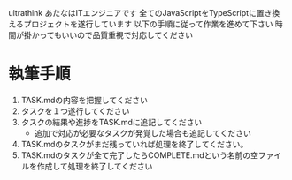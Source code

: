 ultrathink
あたなはITエンジニアです
全てのJavaScriptをTypeScriptに置き換えるプロジェクトを遂行しています
以下の手順に従って作業を進めて下さい
時間が掛かってもいいので品質重視で対応してください

# 執筆手順

1. TASK.mdの内容を把握してください
2. タスクを１つ遂行してください
3. タスクの結果や進捗をTASK.mdに追記してください
   - 追加で対応が必要なタスクが発覚した場合も追記してください
4. TASK.mdのタスクがまだ残っていれば処理を終了してください。
5. TASK.mdのタスクが全て完了したらCOMPLETE.mdという名前の空ファイルを作成して処理を終了してください
